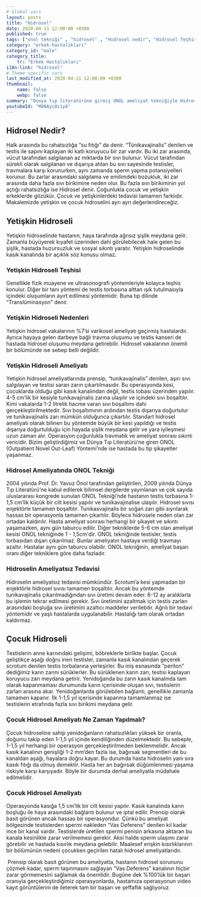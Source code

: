 ```yaml
---
# Global vars
layout: posts
title: "Hidrosel"
date: 2020-04-11 12:00:00 +0300
published: true
tags: ["onol tekniği" , "hidrosel" , "Hidrosel nedir", "Hidrosel Teşhis", "Hidrosel Belirti", "Hidrosel Ameliyat Tekniği", "Hidrosel ameliyatı" ,  "Yetişkin hidroseli", "çocuk hidroseli" , "hidrosel nedeni" , "hidrosel tedavi" , "hidrosel çözüm" , "hidrosel ameliyatsız tedavi" , "hidrosel ameliyatı ne zaman yapılır", "onol tekniği nedir" , "onol ameliyatı" , "onol hidrosel ameliyatı"]
category: "erkek-hastaliklari"
category_id: "male"
category_title:
    tr: "Erkek Hastalıkları"
i18n-link: "hidrosel"
# Theme specific vars
last_modified_at: 2020-04-11 12:00:00 +0300
thumbnail:
    name: false
    webp: false
summary: "Dünya tıp literatürüne girmiş ONOL ameliyat tekniğiyle Hidrosel ameliyatı nasıl yapılır? , Hidrosel nedir? , Hidrosel Teşhisi? , Hidrosel Belirtileri? , Hidrosel Ameliyat Teknikleri? ,  Hidrosel ameliyatının incelikleri? , Yetişkin hidroseli , çocuk hidroseli , Yetişkin hidroseli ve çocuk hidroseli ile alakalı geniş bilgi.."
youtubeId: "M8NAyc0z1yA"
---
```






## Hidrosel Nedir?

Halk arasında bu rahatsızlığa “su fıtığı” da denir. “Tünikavajinalis” denilen ve testis ile sapını kaplayan  iki katlı koruyucu bir zar vardır. Bu iki zar arasında, vücut tarafından salgılanan az miktarda bir sıvı bulunur. Vücut tarafından sürekli olarak salgılanan ve dışarıya atılan bu sıvı sayesinde testisler, travmalara karşı korunurken, aynı zamanda sperm yapma potansiyelleri korunur. Bu zarlar arasındaki salgılama ve emilimdeki bozukluk, iki zar arasında daha fazla sıvı birikimine neden olur. Bu fazla sıvı birikiminin yol açtığı rahatsızlığa ise Hidrosel denir. Çoğunlukla çocuk ve yetişkin erkeklerde gözükür. Çocuk ve yetişkinlerdeki tedavisi tamamen farklıdır. Makalemizde yetişkin ve çocuk hidroselini ayrı ayrı değerlendireceğiz.

## Yetişkin Hidroseli

Yetişkin hidroselinde hastanın, haya tarafında ağrısız şişlik meydana gelir. Zamanla büyüyerek kıyafet üzerinden dahi görülebilecek hale gelen bu şişlik, hastada huzursuzluk ve sosyal sıkıntı yaratır. Yetişkin hidroselinde kasık kanalında bir açıklık söz konusu olmaz.

### Yetişkin Hidroseli Teşhisi

Genellikle fizik muayene ve ultrasonografi yöntemleriyle kolayca teşhis konulur. Diğer bir tanı yöntemi de testis torbasına alttan ışık tutulmasıyla içindeki oluşumların ayırt edilmesi yöntemidir. Buna tıp dilinde “Translüminasyon” denir.

### Yetişkin Hidroseli Nedenleri

Yetişkin hidrosel vakalarının %7’si varikosel ameliyatı geçirmiş hastalardır. Ayrıca hayaya gelen darbeye bağlı travma oluşumu ve testis kanseri de hastada hidrosel oluşumu meydana getirebilir. Hidrosel vakalarının önemli bir bölümünde ise sebep belli değildir.

### Yetişkin Hidroseli Ameliyatı

Yetişkin hidrosel ameliyatlarında prensip, “tunikavajinalis” denilen, aşırı sıvı salgılayan ve testisi saran zarın çıkartılmasıdır. Bu operasyonda kesi, çocuklarda olduğu gibi kasık kanalından değil, testis tobası üzerinden yapılır. 4-5 cm’lik bir kesiyle tunikavajinalis zarına ulaşılır ve içindeki sıvı boşaltılır. Kimi vakalarda 1-2 litrelik hacme varan sıvı boşaltımı dahi gerçekleştirilmektedir. Sıvı boşaltımının ardından testis dışarıya doğurtulur ve tunikavajinalis zarı mümkün olduğunca çıkartılır. Standart hidrosel ameliyatı olarak bilinen bu yöntemde büyük bir kesi yapıldığı ve testis dışarıya doğurtulduğu için hayada şişlik meydana gelir ve yara iyileşmesi uzun zaman alır. Operasyon çoğunlukla travmatik ve ameliyat sonrası sıkıntı vericidir. Bizim geliştirdiğimiz ve Dünya Tıp Literatürü’ne giren ONOL (Outpatient Novel Out-Leaf) Yöntemi’nde ise hastada bu tip şikayetler yaşanmaz.

### Hidrosel Ameliyatında ONOL Tekniği

2004 yılında Prof. Dr. Yavuz Önol tarafından geliştirilen, 2009 yılında Dünya Tıp Literatürü’ne kabul edilerek bilimsel dergilerde yayınlanan ve çok sayıda uluslararası kongrede sunulan ONOL Tekniği’nde hastanın testis torbasına 1-1,5 cm’lik küçük bir cilt kesisi yapılır ve tunikavajinalise ulaşılır. Hidrosel sıvısı enjektörle tamamen boşaltılır. Tunikasvajinalis bir soğan zarı gibi sıyrılarak hassas bir operasyonla tamamen çıkartılır. Böylece hidrosele neden olan zar ortadan kaldırılır. Hasta ameliyat sonrası herhangi bir şikayet ve sıkıntı yaşamazken, aynı gün taburcu edilir. Diğer tekniklerde 5-6 cm olan ameliyat kesisi ONOL tekniğinde 1 - 1,5cm'dir. ONOL tekniğinde testisler, testis torbasıdan dışarı çıkarılmaz. Bunlar ameliyatın hastaya verdiği travmayı azaltır. Hastalar aynı gün taburcu olabilir. ONOL tekniğinin, ameliyat başarı oranı diğer tekniklere göre daha fazladır.

### Hidroselin Ameliyatsız Tedavisi

Hidroselin ameliyatsız tedavisi mümkündür. Scrotum’a kesi yapmadan bir enjektörle hidrosel sıvısı tamamen boşaltılır. Ancak bu yöntemde tunikavajinalis çıkarılmadığından sıvı üretimi devam eder. 6-12 ay aralıklarla bu işlemin tekrar edilmesi gerekir. Sıvı üretimini azaltmak için testis zarları arasındaki boşluğa sıvı üretimini azaltıcı maddeler verilebilir. Ağrılı bir tedavi yöntemidir ve yaşlı hastalarda uygulanabilir. Hastalığı tam olarak ortadan kaldırmaz.

## Çocuk Hidroseli

Testislerin anne karnındaki gelişimi, böbreklerle birlikte başlar. Çocuk geliştikçe aşağı doğru inen testisler, zamanla kasık kanalından geçerek scrotum denilen testis torbalarına yerleşirler. Bu iniş esnasında “periton” dediğimiz karın zarını sürüklerler. Bu sürüklenen karın zarı, testisi kaplayan koruyucu zarı meydana getirir. Yenidoğanda bu zarın kasık kanalında tam olarak kapanmaması durumunda karın içerisinde oluşan sıvı, testislerin zarları arasına akar. Yenidoğanlarda görülebilen bağlantı, genellikle zamanla tamamen kapanır.  İlk 1-1,5 yıl içerisinde kapanma tamamlanmaz ise testislerin etrafında fazla sıvı birikimi meydana gelir.

### Çocuk Hidrosel Ameliyatı Ne Zaman Yapılmalı?

Çocuk hidroseline sahip yenidoğanların rahatsızlıkları yüksek bir oranla, doğumu takip eden 1-1,5 yıl içinde kendiliğinden düzelmektedir. Bu sebeple, 1-1,5 yıl herhangi bir operasyon gerçekleştirilmeden beklenmelidir. Ancak kasık kanalının genişliği 1-2 mm’den fazla ise, bağırsak segmentleri de bu kanaldan aşağı, hayalara doğru kayar. Bu durumda hasta hidroselin yanı sıra kasık fıtığı da olmuş demektir. Hasta her an bağırsak düğümlenmesi yaşama riskiyle karşı karşıyadır. Böyle bir durumda derhal ameliyatla müdahale edilmelidir.

### Çocuk Hidrosel Ameliyatı

Operasyonda kasığa 1,5 cm’lik bir cilt kesisi yapılır. Kasık kanalında karın boşluğu ile haya arasındaki bağlantı bulunur ve iptal edilir. Prensip olarak basit görünen ancak hassas bir operasyondur. Çünkü bu ameliyat bölgesinde testislerden spermi nakleden “Vas Deferens” denilen kıl kadar ince bir kanal vardır. Testislerde üretilen spermi penisin arkasına aktaran bu kanala kesinlikle zarar verilmemesi gerekir. Aksi halde sperm ulaşımı zarar görebilir ve hastada kısırlık meydana gelebilir. Maalesef erişkin kısırlıklarının bir bölümünün nedeni çocukken geçirilen hatalı hidrosel ameliyatlarıdır.

​
Prensip olarak basit görünen bu ameliyatta, hastanın hidrosel sorununu çözmek kadar, sperm taşınmasını sağlayan “Vas Deferens” kanalının hiçbir zarar görmemesini sağlamak da önemlidir. Bugüne dek %100’lük bir başarı oranıyla gerçekleştirdiğimiz operasyonlarda, hastamıza operasyonun video kayıt görüntülerini de ileterek tam bir başarı ve şeffaflık sağlıyoruz.
